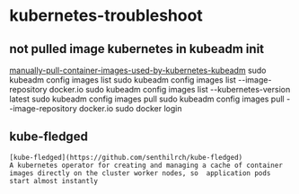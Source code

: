 # kubernetes-troubleshoot

  ## not pulled image kubernetes in kubeadm init
 [manually-pull-container-images-used-by-kubernetes-kubeadm](https://computingforgeeks.com/manually-pull-container-images-used-by-kubernetes-kubeadm)
    sudo kubeadm config images list
    sudo kubeadm config images list --image-repository docker.io
    sudo kubeadm config images list --kubernetes-version latest
    sudo kubeadm config images pull
    sudo kubeadm config images pull --image-repository docker.io
    sudo docker login

  
  ## kube-fledged
    [kube-fledged](https://github.com/senthilrch/kube-fledged)
    A kubernetes operator for creating and managing a cache of container images directly on the cluster worker nodes, so  application pods start almost instantly
